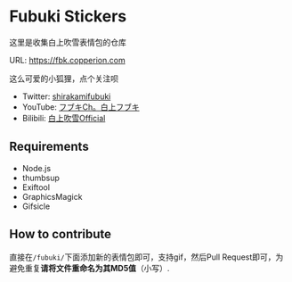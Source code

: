 # Fubuki Stickers

这里是收集白上吹雪表情包的仓库

URL: https://fbk.copperion.com


这么可爱的小狐狸，点个关注呗

+ Twitter: [shirakamifubuki](https://twitter.com/shirakamifubuki)
+ YouTube: [フブキCh。白上フブキ](https://www.youtube.com/channel/UCdn5BQ06XqgXoAxIhbqw5Rg?sub_confirmation=1)
+ Bilibili: [白上吹雪Official](https://space.bilibili.com/332704117)

## Requirements

+ Node.js
+ thumbsup
+ Exiftool
+ GraphicsMagick
+ Gifsicle

## How to contribute

直接在`/fubuki/`下面添加新的表情包即可，支持gif，然后Pull Request即可，为避免重复**请将文件重命名为其MD5值**（小写）.
